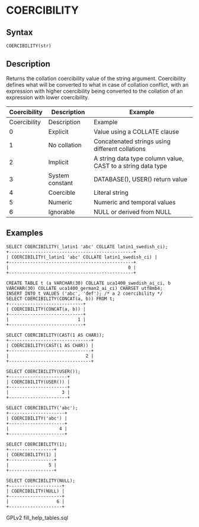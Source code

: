 
# COERCIBILITY

## Syntax


```
COERCIBILITY(str)
```

## Description


Returns the collation coercibility value of the string argument. Coercibility defines what will be converted to what in case of collation conflict, with an expression with higher coercibility being converted to the collation of an expression with lower coercibility.



| Coercibility | Description | Example |
| --- | --- | --- |
| Coercibility | Description | Example |
| 0 | Explicit | Value using a COLLATE clause |
| 1 | No collation | Concatenated strings using different collations |
| 2 | Implicit | A string data type column value, CAST to a string data type |
| 3 | System constant | DATABASE(), USER() return value |
| 4 | Coercible | Literal string |
| 5 | Numeric | Numeric and temporal values |
| 6 | Ignorable | NULL or derived from NULL |



## Examples


```
SELECT COERCIBILITY(_latin1 'abc' COLLATE latin1_swedish_ci);
+-----------------------------------------------+
| COERCIBILITY(_latin1 'abc' COLLATE latin1_swedish_ci) |
+-----------------------------------------------+
|                                             0 |
+-----------------------------------------------+

CREATE TABLE t (a VARCHAR(30) COLLATE uca1400_swedish_ai_ci, b VARCHAR(30) COLLATE uca1400_german2_ai_ci) CHARSET utf8mb4;
INSERT INTO t VALUES ('abc', 'def'); /* a 2 coercibility */
SELECT COERCIBILITY(CONCAT(a, b)) FROM t;
+----------------------------+
| COERCIBILITY(CONCAT(a, b)) |
+----------------------------+
|                          1 |
+----------------------------+

SELECT COERCIBILITY(CAST(1 AS CHAR));
+-------------------------------+
| COERCIBILITY(CAST(1 AS CHAR)) |
+-------------------------------+
|                             2 |
+-------------------------------+

SELECT COERCIBILITY(USER());
+----------------------+
| COERCIBILITY(USER()) |
+----------------------+
|                    3 |
+----------------------+

SELECT COERCIBILITY('abc');
+---------------------+
| COERCIBILITY('abc') |
+---------------------+
|                   4 |
+---------------------+

SELECT COERCIBILITY(1);
+-----------------+
| COERCIBILITY(1) |
+-----------------+
|               5 |
+-----------------+

SELECT COERCIBILITY(NULL);
+--------------------+
| COERCIBILITY(NULL) |
+--------------------+
|                  6 |
+--------------------+
```


GPLv2 fill_help_tables.sql

